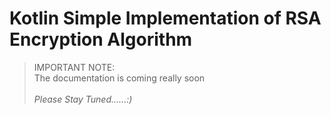 # Kotlin Simple Implementation of RSA Encryption Algorithm

> IMPORTANT NOTE: <br>The documentation is coming really soon<br><br>
> _Please Stay Tuned......:)_
